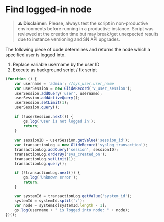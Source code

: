 # Find logged-in node

> **⚠️ Disclaimer:** Please, always test the script in non-productive environments before running in a productive instance. Script was reviewed at the creation time but may break/get unexpected results due to instance versioning and SN API upgrades.

The following piece of code determines and returns the node which a specified user is logged into.

1. Replace variable username by the user ID
2. Execute as background script / fix script

```js
(function () {
	var username = 'admin'; //sys_user.user_name
	var userSession = new GlideRecord('v_user_session');
	userSession.addQuery('user', username);
	userSession.addActiveQuery();
	userSession.setLimit(1);
	userSession.query();
	
	if (!userSession.next()) {
		gs.log('User is not logged in');
		return;
	}
	
	var sessionID = userSession.getValue('session_id');
	var transactionLog = new GlideRecord('syslog_transaction');
	transactionLog.addQuery('session', sessionID);
	transactionLog.orderBy('sys_created_on');
	transactionLog.setLimit(1);
	transactionLog.query();

	if (!transactionLog.next()) {
		gs.log('Unknown error');
		return;
	}

	var systemId = transactionLog.getValue('system_id');
	systemId = systemId.split(':');
	var node = systemId[systemId.length - 1];
	gs.log(username + " is logged into node: " + node);
})();
```